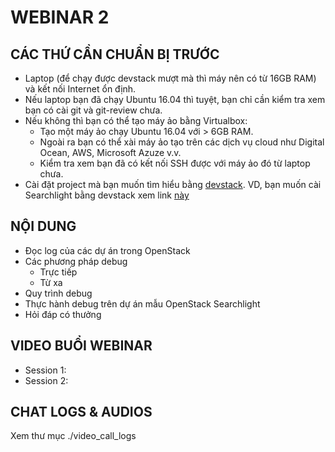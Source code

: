 # WEBINAR 2

## CÁC THỨ CẦN CHUẨN BỊ TRƯỚC

* Laptop (để chạy được devstack mượt mà thì máy nên có từ 16GB RAM) và kết nối Internet ổn định.
* Nếu laptop bạn đã chạy Ubuntu 16.04 thì tuyệt, bạn chỉ cần kiểm tra xem bạn có cài git và git-review chưa.
* Nếu không thì bạn có thể tạo máy ảo bằng Virtualbox:
  * Tạo một máy ảo chạy Ubuntu 16.04 với > 6GB RAM.
  * Ngoài ra bạn có thể xài máy ảo tạo trên các dịch vụ cloud như Digital Ocean, AWS, Microsoft Azuze v.v.
  * Kiểm tra xem bạn đã có kết nối SSH được với máy ảo đó từ laptop chưa.
* Cài đặt project mà bạn muốn tìm hiểu bằng [devstack](https://docs.openstack.org/devstack/latest/).
  VD, bạn muốn cài Searchlight bằng devstack xem link [này](https://github.com/openstack/searchlight/tree/master/devstack)

## NỘI DUNG

* Đọc log của các dự án trong OpenStack
* Các phương pháp debug
  * Trực tiếp
  * Từ xa
* Quy trình debug
* Thực hành debug trên dự án mẫu OpenStack Searchlight
* Hỏi đáp có thưởng

## VIDEO BUỔI WEBINAR

* Session 1: <To be updated>
* Session 2: <To be updated>

## CHAT LOGS & AUDIOS

Xem thư mục ./video_call_logs
